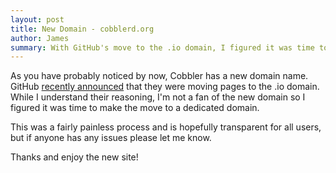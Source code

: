 ```yaml
---
layout: post
title: New Domain - cobblerd.org
author: James
summary: With GitHub's move to the .io domain, I figured it was time to move Cobbler's page to a dedicated domain name.
---
```

As you have probably noticed by now, Cobbler has a new domain name. GitHub
[recently announced](https://github.com/blog/1452-new-github-pages-domain-github-io) that they were moving pages to the
.io domain. While I understand their reasoning, I'm not a fan of the new domain so I figured it was time to make the
move to a dedicated domain.

This was a fairly painless process and is hopefully transparent for all users, but if anyone has any issues please let
me know.

Thanks and enjoy the new site!
